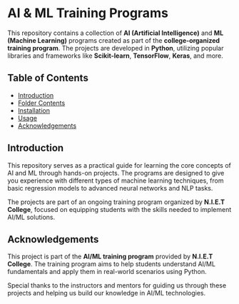 # AI & ML Training Programs

This repository contains a collection of **AI (Artificial Intelligence)** and **ML (Machine Learning)** programs created as part of the **college-organized training program**. The projects are developed in **Python**, utilizing popular libraries and frameworks like **Scikit-learn**, **TensorFlow**, **Keras**, and more.

## Table of Contents

- [Introduction](#introduction)
- [Folder Contents](#folder-contents)
- [Installation](#installation)
- [Usage](#usage)
- [Acknowledgements](#Acknowledgements)


## Introduction

This repository serves as a practical guide for learning the core concepts of AI and ML through hands-on projects. The programs are designed to give you experience with different types of machine learning techniques, from basic regression models to advanced neural networks and NLP tasks. 

The projects are part of an ongoing training program organized by **N.I.E.T College**, focused on equipping students with the skills needed to implement AI/ML solutions.


## Acknowledgements

This project is part of the **AI/ML training program** provided by **N.I.E.T College**. The training program aims to help students understand AI/ML fundamentals and apply them in real-world scenarios using Python.

Special thanks to the instructors and mentors for guiding us through these projects and helping us build our knowledge in AI/ML technologies.
